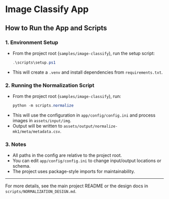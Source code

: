 # Image Classify App

## How to Run the App and Scripts

### 1. Environment Setup

- From the project root (`samples/image-classify`), run the setup script:
  ```powershell
  .\scripts\setup.ps1
  ```
- This will create a `.venv` and install dependencies from `requirements.txt`.

### 2. Running the Normalization Script

- From the project root (`samples/image-classify`), run:
  ```powershell
  python -m scripts.normalize
  ```
- This will use the configuration in `app/config/config.ini` and process images in `assets/input/img`.
- Output will be written to `assets/output/normalize-mk1/meta/metadata.csv`.

### 3. Notes
- All paths in the config are relative to the project root.
- You can edit `app/config/config.ini` to change input/output locations or schema.
- The project uses package-style imports for maintainability.

---

For more details, see the main project README or the design docs in `scripts/NORMALIZATION_DESIGN.md`.
